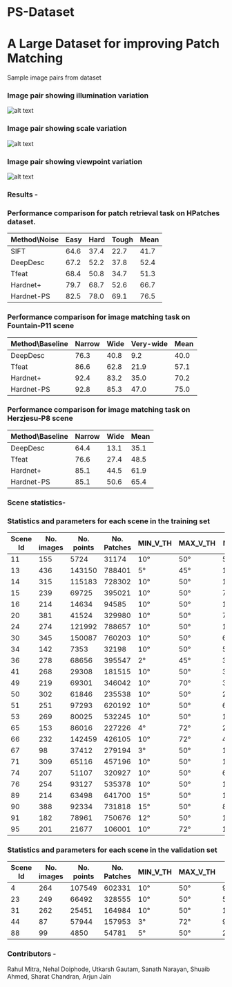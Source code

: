 # PS-Dataset
# A Large Dataset for improving Patch Matching

Sample image pairs from dataset
### Image pair showing illumination variation
![alt text](https://github.com/rmitra/PS-Dataset/blob/master/PS-illum.jpg)
 <br /> 
### Image pair showing scale variation
![alt text](https://github.com/rmitra/PS-Dataset/blob/master/PS-scale.jpg)
 <br /> 
### Image pair showing viewpoint variation
![alt text](https://github.com/rmitra/PS-Dataset/blob/master/PS-view.jpg)
 <br /> 


### Results -
### Performance comparison for patch retrieval task on HPatches dataset.

| Method\Noise  | Easy  |  Hard | Tough  | Mean  |
| ----- | ----- | ---- | ----- | ----- |
|SIFT| 64.6 |37.4 | 22.7 | 41.7|
|DeepDesc| 67.2 | 52.2 |37.8 |  52.4 |
|Tfeat| 68.4 | 50.8 |34.7  |51.3|
|Hardnet+| 79.7 | 68.7 | 52.6| 66.7|
|Hardnet-PS|82.5 | 78.0 |69.1 |76.5|


### Performance comparison for image matching task on Fountain-P11 scene

| Method\Baseline  | Narrow  |  Wide | Very-wide  | Mean  |
| ----- | ----- | ---- | ----- | ----- |
|DeepDesc| 76.3  | 40.8 |9.2  | 40.0|
|Tfeat| 86.6  |62.8 | 21.9 | 57.1|
|Hardnet+| 92.4  | 83.2 | 35.0 | 70.2|
|Hardnet-PS|92.8|85.3|47.0 |75.0|

### Performance comparison for image matching task on Herzjesu-P8 scene

| Method\Baseline  | Narrow  |  Wide  | Mean  |
| ----- | ----- | ---- | ----- | 
|DeepDesc|64.4 | 13.1 | 35.1|
|Tfeat| 76.6 |  27.4 | 48.5|
|Hardnet+| 85.1 | 44.5 | 61.9|
|Hardnet-PS| 85.1| 50.6 | 65.4|


### Scene statistics-
### Statistics and parameters for each scene in the training set

|Scene Id | No. images | No. points | No. Patches | MIN_V_TH | MAX_V_TH | No. Pairs |
| ----- | ----- | ---- | ----- | ----- | ----- | ----- |
|11 | 155 | 5724 | 31174 | 10° | 50°  | 59098 |
|13 | 436 | 143150 | 788401 | 5° | 45°  | 1447833 |
|14 | 315 | 115183 | 728302 | 10° | 50° | 1257142 |
|15 | 239 | 69725 | 395021 | 10° | 50°  | 733752 |
|16 | 214 | 14634 | 94585 | 10° | 50°  | 161737 |
|20 | 381 | 41524 | 329980 | 10° | 50°  | 702957 |
|24 | 274 | 121992 | 788657 | 10° | 50°  | 1713912 |
|30 | 345 | 150087 | 760203 | 10° | 50°  | 603327 |
|34 | 142 | 7353 | 32198 | 10° | 50°  | 52460 |
|36 | 278 | 68656 | 395547 | 2° |45°  | 361799 |
|41 | 268 | 29308 | 181515 | 10° | 50° | 372813 |
|49 | 219 | 69301 | 346042 | 10° | 70° | 325492 |
|50 | 302 | 61846 | 235538 | 10° | 50° | 294323 |
|51 | 251 | 97293 | 620192 | 10° | 50°  | 692386 |
|53 | 269 | 80025 | 532245 | 10° | 50°  | 1399146 |
|65 | 153 | 86016 | 227226 | 4°| 72°  | 202294 |
|66 | 232 | 142459 | 426105 | 10° | 72°  | 411762 |
|67 | 98 |37412 | 279194 | 3° | 50°  | 1372920|
|71 | 309 | 65116 | 457196 | 10° | 50°  | 1111475 |
|74 | 207 | 51107 | 320927 | 10° | 50°  | 662981|
|76 | 254 | 93127 | 535378 | 10° | 50°  | 1172380|
|89 | 214 | 63498 | 641700 | 15° | 50°  | 1503677 |
|90 | 388 | 92334 | 731818 | 15° | 50°  | 811130 |
|91 | 182 | 78961 | 750676 | 12° | 50°  | 1664135|
|95 | 201 | 21677 | 106001 | 10° | 72°  | 110641|


### Statistics and parameters for each scene in the validation set

|Scene Id | No. images | No. points | No. Patches | MIN_V_TH | MAX_V_TH  | No. Pairs |
| ----- | ----- | ---- | ----- | ----- | ----- | ---- |
|4 | 264 | 107549 | 602331 | 10° | 50°  | 965990 |
|23 | 249 | 66492 | 328555 | 10° | 50° |576180 |
|31 | 262 | 25451 | 164984 | 10° | 50°  | 147734|
|44 | 87 | 57944 | 157953 | 3° | 72°  | 98134 |
|88 | 99 | 4850 |54781 | 5° |50°  | 235524 |



### Contributors - 
Rahul Mitra, Nehal Doiphode, Utkarsh Gautam, Sanath Narayan, Shuaib Ahmed, Sharat Chandran, Arjun Jain
